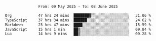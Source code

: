 <div align="center">
<p style="text-align: center;">
<!--START_SECTION:waka-->

```txt
From: 09 May 2025 - To: 08 June 2025

Org            47 hrs 24 mins  ███████▓░░░░░░░░░░░░░░░░░   31.06 %
TypeScript     37 hrs 34 mins  ██████░░░░░░░░░░░░░░░░░░░   24.62 %
Markdown       23 hrs 47 mins  ████░░░░░░░░░░░░░░░░░░░░░   15.59 %
JavaScript     15 hrs 1 min    ██▒░░░░░░░░░░░░░░░░░░░░░░   09.84 %
Lua            14 hrs 9 mins   ██▒░░░░░░░░░░░░░░░░░░░░░░   09.28 %
```

<!--END_SECTION:waka-->
</p>
</div>
